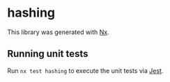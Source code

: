 # hashing

This library was generated with [Nx](https://nx.dev).

## Running unit tests

Run `nx test hashing` to execute the unit tests via [Jest](https://jestjs.io).
